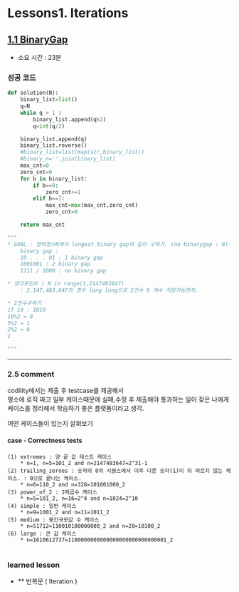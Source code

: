 # Lessons1. Iterations
## [1.1 BinaryGap](https://app.codility.com/programmers/lessons/1-iterations/binary_gap/)
* 소요 시간 : 23분

### 성공 코드
```python
def solution(N):
    binary_list=list()
    q=N
    while q > 1 :
        binary_list.append(q%2)
        q=int(q/2)

    binary_list.append(q)
    binary_list.reverse()
    #binary_list=list(map(str,binary_list))
    #binary_n=''.join(binary_list)
    max_cnt=0
    zero_cnt=0
    for b in binary_list:
        if b==0:
            zero_cnt+=1
        elif b==1:
            max_cnt=max(max_cnt,zero_cnt)
            zero_cnt=0

    return max_cnt

"""
* GOAL : 양의정수N에서 longest binary gap의 길이 구하기. (no binarygap : 0)
    binary gap : 
    10 . . . 01 : 1 binary gap
    1001001 : 2 binary gap
    1111 / 1000 : no binary gap

* 생각포인트 ) N in range(1,2147483647)
    : 2,147,483,647의 경우 long long으로 2진수 0 개수 저장가능한지.

* 2진수구하기
if 10 : 1010
10%2 = 0
5%2 = 1
2%2 = 0
1

"""

```

--------------------------------------------------------------------
### 2.5 comment
codility에서는 제출 후 testcase를 제공해서   
평소에 로직 짜고 일부 케이스때문에 실패,수정 후 제출해야 통과하는 일이 잦은 나에게   
케이스를 정리해서 학습하기 좋은 플랫폼이라고 생각.   
    
어떤 케이스들이 있는지 살펴보기    

#### case - Correctness tests   
> 
    (1) extremes : 양 끝 값 테스트 케이스     
        * n=1, n=5=101_2 and n=2147483647=2^31-1      
    (2) trailing_zeroes : 숫자의 0의 시퀀스에서 이후 다른 숫자(1)이 뒤 따르지 않는 케이스. : 0으로 끝나는 케이스.    
        * n=6=110_2 and n=328=101001000_2    
    (3) power_of_2 : 2제곱수 케이스      
        * n=5=101_2, n=16=2^4 and n=1024=2^10    
    (4) simple : 일반 케이스     
        * n=9=1001_2 and n=11=1011_2     
    (5) medium : 중간규모값 수 케이스   
        * n=51712=110010100000000_2 and n=20=10100_2      
    (6) large : 큰 값 케이스     
        * n=1610612737=1100000000000000000000000000001_2      


#
 ### learned lesson
 
* ** 반복문 ( Iteration ) 
#
 
 
 
 
 
